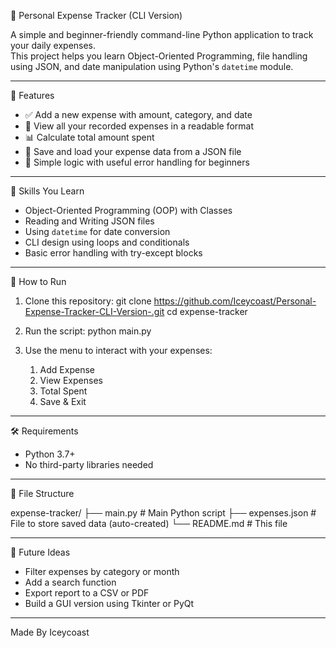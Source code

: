 
💸 Personal Expense Tracker (CLI Version)

A simple and beginner-friendly command-line Python application to track your daily expenses.  
This project helps you learn Object-Oriented Programming, file handling using JSON, and date manipulation using Python's `datetime` module.

---

🚀 Features

- ✅ Add a new expense with amount, category, and date  
- 📅 View all your recorded expenses in a readable format  
- 📊 Calculate total amount spent  
- 💾 Save and load your expense data from a JSON file  
- 🧠 Simple logic with useful error handling for beginners

---

🧠 Skills You Learn

- Object-Oriented Programming (OOP) with Classes
- Reading and Writing JSON files
- Using `datetime` for date conversion
- CLI design using loops and conditionals
- Basic error handling with try-except blocks

---

🧪 How to Run

1. Clone this repository:
   git clone https://github.com/Iceycoast/Personal-Expense-Tracker-CLI-Version-.git
   cd expense-tracker

2. Run the script:
   python main.py

3. Use the menu to interact with your expenses:
   1. Add Expense
   2. View Expenses
   3. Total Spent
   4. Save & Exit

---

🛠 Requirements

- Python 3.7+
- No third-party libraries needed

---

📁 File Structure

expense-tracker/
├── main.py             # Main Python script
├── expenses.json       # File to store saved data (auto-created)
└── README.md           # This file

---

🔮 Future Ideas

- Filter expenses by category or month  
- Add a search function  
- Export report to a CSV or PDF  
- Build a GUI version using Tkinter or PyQt

---

Made By Iceycoast
